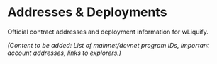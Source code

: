 # Addresses & Deployments

Official contract addresses and deployment information for wLiquify.

*(Content to be added: List of mainnet/devnet program IDs, important account addresses, links to explorers.)* 